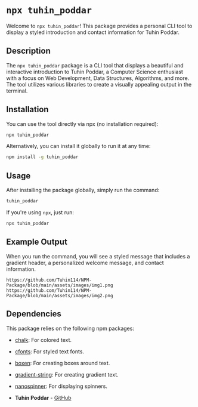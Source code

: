 # `npx tuhin_poddar`

Welcome to `npx tuhin_poddar`! This package provides a personal CLI tool to display a styled introduction and contact information for Tuhin Poddar.

## Description

The `npx tuhin_poddar` package is a CLI tool that displays a beautiful and interactive introduction to Tuhin Poddar, a Computer Science enthusiast with a focus on Web Development, Data Structures, Algorithms, and more. The tool utilizes various libraries to create a visually appealing output in the terminal.

## Installation

You can use the tool directly via npx (no installation required):

```bash
npx tuhin_poddar
```

Alternatively, you can install it globally to run it at any time:

```bash
npm install -g tuhin_poddar
```

## Usage

After installing the package globally, simply run the command:

```bash
tuhin_poddar
```

If you're using `npx`, just run:

```bash
npx tuhin_poddar
```

## Example Output

When you run the command, you will see a styled message that includes a gradient header, a personalized welcome message, and contact information.

`https://github.com/Tuhin114/NPM-Package/blob/main/assets/images/img1.png`
`https://github.com/Tuhin114/NPM-Package/blob/main/assets/images/img2.png`

## Dependencies

This package relies on the following npm packages:

- [chalk](https://www.npmjs.com/package/chalk): For colored text.
- [cfonts](https://www.npmjs.com/package/cfonts): For styled text fonts.
- [boxen](https://www.npmjs.com/package/boxen): For creating boxes around text.
- [gradient-string](https://www.npmjs.com/package/gradient-string): For creating gradient text.
- [nanospinner](https://www.npmjs.com/package/nanospinner): For displaying spinners.

- **Tuhin Poddar** - [GitHub](https://github.com/Tuhin114)
